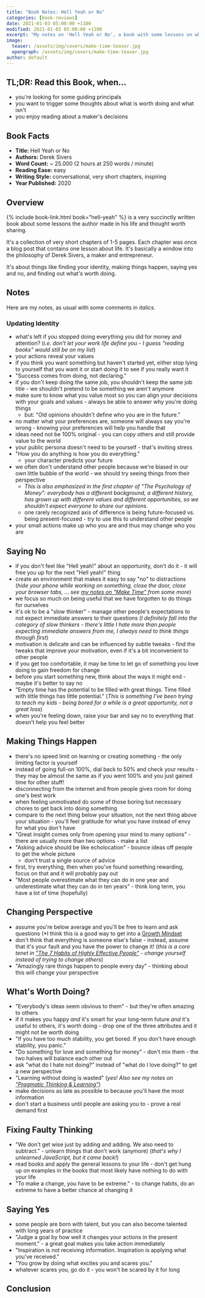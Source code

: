 ```yaml
---
title: "Book Notes: Hell Yeah or No"
categories: [book-reviews]
date: 2021-01-03 05:00:00 +1100
modified: 2021-01-03 05:00:00 +1100
excerpt: "My notes on 'Hell Yeah or No', a book with some lessons on when to say yes and when to say no, among other things."
image:
  teaser: /assets/img/covers/make-time-teaser.jpg
  opengraph: /assets/img/covers/make-time-teaser.jpg
author: default
---
```


## TL;DR: Read this Book, when...

* you're looking for some guiding principals
* you want to trigger some thoughts about what is worth doing and what isn't
* you enjoy reading about a maker's decisions

## Book Facts

* **Title:** Hell Yeah or No
* **Authors:** Derek Sivers
* **Word Count:** ~ 25.000 (2 hours at 250 words / minute)
* **Reading Ease:** easy
* **Writing Style:** conversational, very short chapters, inspiring
* **Year Published:** 2020 

## Overview

{% include book-link.html book="hell-yeah" %} is a very succinctly written book about some lessons the author made in his life and thought worth sharing.

It's a collection of very short chapters of 1-5 pages. Each chapter was once a blog post that contains one lesson about life. It's basically a window into the philosophy of Derek Sivers, a maker and entrepreneur.

It's about things like finding your identity, making things happen, saying yes and no, and finding out what's worth doing.

## Notes

Here are my notes, as usual with some comments in *italics*.

### Updating Identity

* what's left if you stopped doing everything you did for money and attention? (*i.e. don't let your work life define you - I guess "reading books" would still be on my list*)
* your actions reveal your values
* if you think you want something but haven't started yet, either stop lying to yourself that you want it or start doing it to see if you really want it
* "Success comes from doing, not declaring."
* if you don't keep doing the same job, you shouldn't keep the same job title - we shouldn't pretend to be something we aren't anymore
* make sure to know what you value most so you can align your decisions with your goals and values - always be able to answer why you're doing things
    * but: "Old opinions shouldn't define who you are in the future."
* no matter what your preferences are, someone will always say you're wrong - knowing your preferences will help you handle that
* ideas need not be 100% original - you can copy others and still provide value to the world
* your public persona doesn't need to be yourself - that's inviting stress
* "How you do anything is how you do everything." 
  * your character predicts your future
* we often don't understand other people because we're biased in our own little bubble of the world - we should try seeing things from their perspective
  * *This is also emphasized in the first chapter of "The Psychology of Money": everybody has a different background, a different history, has grown up with different values and different opportunities, so we shouldn't expect everyone to share our opinions.*
  * one rarely recognized axis of difference is being future-focused vs. being present-focused - try to use this to understand other people
* your small actions make up who you are and thus may change who you are

## Saying No

* if you don't feel like "Hell yeah!" about an opportunity, don't do it - it will free you up for the next "Hell yeah!" thing
* create an environment that makes it easy to say "no" to distractions (*hide your phone while working on something, close the door, close your browser tabs, ... see [my notes on "Make Time"](/book-review-make-time/) from some more*)
* we focus so much on being useful that we have forgotten to do things for ourselves
* it's ok to be a "slow thinker" - manage other people's expectations to not expect immediate answers to their questions (*I definitely fall into the category of slow thinkers - there's little I hate more than people expecting immediate answers from me, I always need to think things through first*)
* motivation is delicate and can be influenced by subtle tweaks - find the tweaks that improve your motivation, even if it's a bit inconvenient to other people
* if you get too comfortable, it may be time to let go of something you love doing to gain freedom for change
* before you start something new, think about the ways it might end - maybe it's better to say no
* "Empty time has the potential to be filled with great things. Time filled with little things has little potential." (*This is something I've been trying to teach my kids - being bored for a while is a great opportunity, not a great loss*)
* when you're feeling down, raise your bar and say no to everything that doesn't help you feel better

## Making Things Happen

* there's no speed limit on learning or creating something - the only limiting factor is yourself
* instead of going full-on 100%, dial back to 50% and check your results - they may be almost the same as if you went 100% and you just gained time for other stuff!
* disconnecting from the internet and from people gives room for doing one's best work
* when feeling unmotivated do some of those boring but necessary chores to get back into doing something
* compare to the next thing below your situation, not the next thing above your situation - you'll feel gratitude for what you have instead of envy for what you don't have
* "Great insight comes only from opening your mind to many options" - there are usually more than two options - make a list
* "Asking advice should be like echolocation" - bounce ideas off people to get the whole picture
  * don't trust a single source of advice
* first, try everything, then when you've found something rewarding, focus on that and it will probably pay out
* "Most people overestimate what they can do in one year and underestimate what they can do in ten years" - think long term, you have a lot of time (hopefully)

## Changing Perspective

* assume you're below average and you'll be free to learn and ask questions (*I think this is a good way to get into a [Growth Mindset](/book-review-mindset/*)
* don't think that everything is someone else's false - instead, assume that it's your fault and you have the power to change it! (*this is a core tenet in ["The 7 Habits of Highly Effective People"](/book-review-7-habits/) - change yourself instead of trying to change others*)
* "Amazingly rare things happen to people every day" - thinking about this will change your perspective

## What's Worth Doing?

* "Everybody's ideas seem obvious to them" - but they're often amazing to others
* if it makes you happy *and* it's smart for your long-term future *and* it's useful to others, it's worth doing - drop one of the three attributes and it might not be worth doing
* "If you have too much stability, you get bored. If you don't have enough stability, you panic." 
* "Do something for love and something for money" - don't mix them - the two halves will balance each other out
* ask "what do I hate not doing?" instead of "what do I love doing?" to get a new perspective
* "Learning without doing is wasted" (*yes! Also see my notes on ["Pragmatic Thinking & Learning"](/book-review-pragmatic-thinking/)*)
* make decisions as late as possible to because you'll have the most information
* don't start a business until people are asking you to - prove a real demand first

## Fixing Faulty Thinking

* "We don't get wise just by adding and adding. We also need to subtract." - unlearn things that don't work (anymore) (*that's why I unlearned JavaScript, but it came back!*)
* read books and apply the general lessons to your life - don't get hung up on examples in the books that most likely have nothing to do with your life
* "To make a change, you have to be extreme." - to change habits, do an extreme to have a better chance at changing it

## Saying Yes

* some people are born with talent, but you can also become talented with long years of practice
* "Judge a goal by how well it changes your actions in the present moment." - a great goal makes you take action immediately
* "Inspiration is not receiving information. Inspiration is applying what you've received."
* "You grow by doing what excites you and scares you."
* whatever scares you, go do it - you won't be scared by it for long

## Conclusion